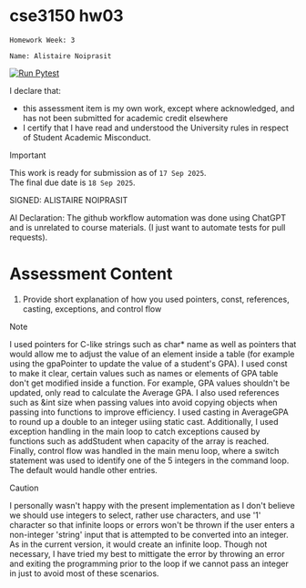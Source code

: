 # cse3150 hw03
`Homework Week: 3`

`Name: Alistaire Noiprasit`

[![Run Pytest](https://github.com/alistairenoiprasit/cse3150_week_3_hw/actions/workflows/pytest.yaml/badge.svg)](https://github.com/alistairenoiprasit/cse3150_week_3_hw/actions/workflows/pytest.yaml)

I declare that:
- this assessment item is my own work, except where acknowledged, and has not been submitted for
academic credit elsewhere
- I certify that I have read and understood the University rules in respect of Student Academic
Misconduct.

<!--
> This work is ready for submission as of `Day XX Month 2025`. <br>
> This work is NOT ready for submission as of `Day XX MONTH 2025`. <br>
-->
> [!IMPORTANT]
> This work is ready for submission as of `17 Sep 2025`. <br>
> The final due date is `18 Sep 2025`.

SIGNED: ALISTAIRE NOIPRASIT

AI Declaration:
The github workflow automation was done using ChatGPT and is unrelated to course materials. 
(I just want to automate tests for pull requests).

# Assessment Content
1) Provide short explanation of how you used pointers, const, references, casting, exceptions, and control flow
> [!NOTE]
> I used pointers for C-like strings such as char* name as well as pointers that would allow me to adjust the value of an element inside a table (for example using the gpaPointer to update the value of a student's GPA). I used const to make it clear, certain values such as names or elements of GPA table don't get modified inside a function. For example, GPA values shouldn't be updated, only read to calculate the Average GPA. I also used references such as &int size when passing values into avoid copying objects when passing into functions to improve efficiency. I used casting in AverageGPA to round up a double to an integer usiing static cast. Additionally, I used exception handling in the main loop to catch exceptions caused by functions such as addStudent when capacity of the array is reached. Finally, control flow was handled in the main menu loop, where a switch statement was used to identify one of the 5 integers in the command loop. The default would handle other entries. 

> [!CAUTION]
> I personally wasn't happy with the present implementation as I don't believe we should use integers to select, rather use characters, and use '1' character so that infinite loops or errors won't be thrown if the user enters a non-integer 'string' input that is attempted to be converted into an integer. As in the current version, it would create an infinite loop. Though not necessary, I have tried my best to mittigate the error by throwing an error and exiting the programming prior to the loop if we cannot pass an integer in just to avoid most of these scenarios.
